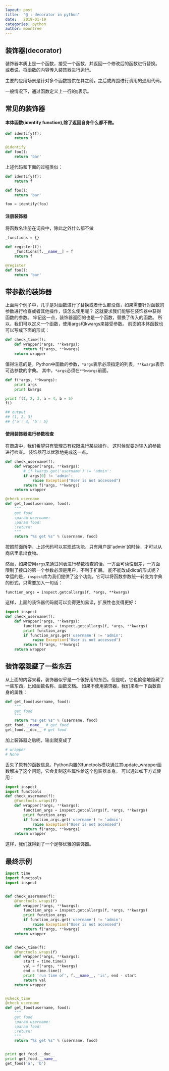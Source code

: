 ```yaml
---
layout: post
title:  "@ : decorator in python"
date:   2019-01-19
categories: python
author: moontree
---
```


## 装饰器(decorator)
装饰器本质上是一个函数，接受一个函数，并返回一个修改后的函数进行替换。
或者说，将函数的内容传入装饰器进行运行。

主要的应用场景是针对多个函数提供在其之前，之后或周围进行调用的通用代码。

一般情况下，通过函数定义上一行的`@`表示。

## 常见的装饰器
#### 本体函数(identify function),除了返回自身什么都不做。
```python
def identify(f):
    return f

@identify
def foo():
    return 'bar'
```
上述代码和下面的过程类似：
```python
def identify(f):
    return f

def foo():
    return 'bar'

foo = identify(foo)
```

#### 注册装饰器
将函数名注册在词典中，除此之外什么都不做
```python
_functions = {}

def register(f):
    _functions[f.__name__] = f
    return f

@register
def foo():
    return 'bar'
```

## 带参数的装饰器
上面两个例子中，几乎是对函数进行了替换或者什么都没做，如果需要针对函数的参数进行检查或者其他操作，该怎么使用呢？
这就要求我们能够在装饰器中获得函数的参数。
牢记这一点，装饰器返回的也是一个函数，替换了传入的函数。
所以，我们可以定义一个函数，使用args和kwargs来接受参数。
前面的本体函数也可以写成下面的形式：
```python
def check_time(f):
    def wrapper(*args, **kwargs):
        return f(*args, **kwargs)
    return wrapper
```
值得注意的是，Python中函数的参数，`*args`表示必须指定的列表，`**kwargs`表示可选参数的字典。
其中，`*args`必须在`**kwargs`前面。
```python
def f(*args, **kwargs):
    print args
    print kwargs

print f(1, 2, 3, a = 4, b = 5)
f()

## output
## (1, 2, 3)
## {'a': 4, 'b': 5}
```
#### 使用装饰器进行参数检查
在商店中，我们希望只有管理员有权限进行某些操作，
这时候就要对输入的参数进行检查。
装饰器可以优雅地完成这一点。
```python
def check_username(f):
    def wrapper(*args, **kwargs):
        # if kwargs.get('username') != 'admin':
        if args[0] != 'admin':
            raise Exception("User is not accessed")
        return f(*args, **kwargs)
    return wrapper

@check_username
def get_food(username, food):
    """
    get food
    :param username:
    :param food:
    :return:
    """
    return "%s get %s" % (username, food)
```

按照前面所学，上述代码可以实现该功能，只有用户是'admin'的时候，才可以从商店里拿出食物。

然而，如果使用`args`来通过列表进行参数检查的话，一方面可读性很差，一方面限制了接口的第一个参数必须是用户，不利于扩展。
能不能改成dict的形式呢？
幸运的是，`inspect`库为我们提供了这个功能，它可以将函数参数统一转变为字典的形式，只需要加入一句话：
```
function_args = inspect.getcallargs(f, *args, **kwargs)
```
这样，上面的装饰器代码就可以变得更加易读，扩展性也变得更好：
```python
import inspect
def check_username(f):
    def wrapper(*args, **kwargs):
        function_args = inspect.getcallargs(f, *args, **kwargs)
        print function_args
        if function_args.get('username') != 'admin':
            raise Exception("User is not accessed")
        return f(*args, **kwargs)
    return wrapper
```

## 装饰器隐藏了一些东西
从上面的内容来看，装饰器似乎是一个很好用的东西。但是呢，它也偷偷地隐藏了一些东西，比如函数名称、函数文档。
如果不使用装饰器，我们来看一下函数自身的属性：
```python
def get_food(username, food):
    """
    get food
    """
    return "%s get %s" % (username, food)
get_food.__name__ # get_food
get_food.__doc__ # get food
```
加上装饰器之后呢，输出就变成了
```python
# wrapper
# None
```
丢失了原有的函数信息。Python内置的functools模块通过其update_wrapper函数解决了这个问题，它会复制这些属性给这个包装器本身。
可以通过如下方式使用：
```python
import inspect
import functools
def check_username(f):
    @functools.wraps(f)
    def wrapper(*args, **kwargs):
        function_args = inspect.getcallargs(f, *args, **kwargs)
        print function_args
        if function_args.get('username') != 'admin':
            raise Exception("User is not accessed")
        return f(*args, **kwargs)
    return wrapper
```
这样，我们就得到了一个足够优雅的装饰器。

## 最终示例
```python
import time
import functools
import inspect


def check_username(f):
    @functools.wraps(f)
    def wrapper(*args, **kwargs):
        function_args = inspect.getcallargs(f, *args, **kwargs)
        print function_args
        if function_args.get('username') != 'admin':
            raise Exception("User is not accessed")
        return f(*args, **kwargs)
    return wrapper


def check_time(f):
    @functools.wraps(f)
    def wrapper(*args, **kwargs):
        start = time.time()
        val = f(*args, **kwargs)
        end = time.time()
        print 'run time of', f.__name__, 'is', end - start
        return val
    return wrapper


@check_time
@check_username
def get_food(username, food):
    """
    get food
    :param username:
    :param food:
    :return:
    """
    return "%s get %s" % (username, food)


print get_food.__doc__
print get_food.__name__
get_food('a', 'b')
```
